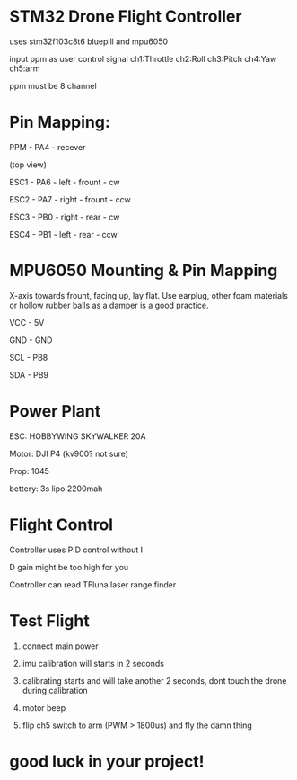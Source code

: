 # STM32 Drone Flight Controller

uses stm32f103c8t6 bluepill and mpu6050

input ppm as user control signal ch1:Throttle ch2:Roll ch3:Pitch ch4:Yaw ch5:arm

ppm must be 8 channel

# Pin Mapping:

PPM   -  PA4 - recever

(top view)

ESC1  -  PA6 - left  - frount - cw

ESC2  -  PA7 - right - frount - ccw

ESC3  -  PB0 - right - rear   - cw

ESC4  -  PB1 - left  - rear   - ccw

# MPU6050 Mounting & Pin Mapping

X-axis towards frount, facing up, lay flat. Use earplug, other foam materials or hollow rubber balls as a damper is a good practice.

VCC - 5V

GND - GND

SCL - PB8

SDA - PB9


# Power Plant

ESC:    HOBBYWING SKYWALKER 20A

Motor:  DJI P4 (kv900? not sure)

Prop:   1045

bettery: 3s lipo 2200mah


# Flight Control

Controller uses PID control without I

D gain might be too high for you

Controller can read TFluna laser range finder 

# Test Flight

1. connect main power

2. imu calibration will starts in 2 seconds 

3. calibrating starts and will take another 2 seconds, dont touch the drone during calibration

4. motor beep

5. flip ch5 switch to arm (PWM > 1800us) and fly the damn thing

# good luck in your project!
